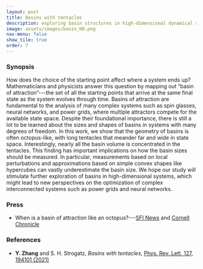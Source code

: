 ```yaml
---
layout: post
title: Basins with tentacles
description: exploring basin structures in high-dimensional dynamical systems
image: assets/images/basin_HD.png
nav-menu: false
show_tile: true
order: 7
---
```


### Synopsis
How does the choice of the starting point affect where a system ends up? Mathematicians and physicists answer this question by mapping out “basin of attraction”---the set of all the starting points that arrive at the same final state as the system evolves through time. Basins of attraction are fundamental to the analysis of many complex systems such as spin glasses, neural networks, and power grids, where multiple attractors compete for the available state space. Despite their foundational importance, there is still a lot to be learned about the sizes and shapes of basins in systems with many degrees of freedom. In this work, we show that the geometry of basins is often octopus-like, with long tentacles that meander far and wide in state space. Interestingly, nearly all the basin volume is concentrated in the tentacles. This finding has important implications on how the basin sizes should be measured. In particular, measurements based on local perturbations and approximations based on simple convex shapes like hypercubes can vastly underestimate the basin size. We hope our study will stimulate further exploration of basins in high-dimensional systems, which might lead to new perspectives on the optimization of complex interconnected systems such as power grids and neural networks.

### Press
* When is a basin of attraction like an octopus?---[SFI News](https://www.santafe.edu/news-center/news/when-basin-attraction-octopus) and [Cornell Chronicle](https://news.cornell.edu/stories/2021/11/when-basin-attraction-octopus)

### References
* __Y. Zhang__ and S. H. Strogatz, *Basins with tentacles*, [Phys. Rev. Lett. 127, 194101 (2021)](https://doi.org/10.1103/PhysRevLett.127.194101)

